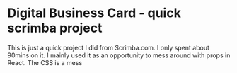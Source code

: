 # Digital Business Card - quick scrimba project

This is just a quick project I did from Scrimba.com. I only spent about 90mins on it.  I mainly used it as an opportunity to mess around with props in React. The CSS is a mess 
